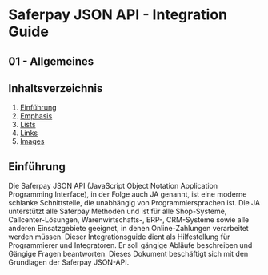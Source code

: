 # Saferpay JSON API - Integration Guide
## 01 - Allgemeines

## <a name='TOC'></a>Inhaltsverzeichnis

1. [Einführung](#start)
1. [Emphasis](#emphasis)
1. [Lists](#lists)
1. [Links](#links)
1. [Images](#images)

## <a name="start"></a>Einführung
Die Saferpay JSON API (JavaScript Object Notation Application Programming Interface), in der Folge auch JA genannt, ist eine moderne schlanke Schnittstelle, die unabhängig von Programmiersprachen ist. 
Die JA unterstützt alle Saferpay Methoden und ist für alle Shop-Systeme, Callcenter-Lösungen, Warenwirtschafts-, ERP-, CRM-Systeme sowie alle anderen Einsatzgebiete geeignet, in denen Online-Zahlungen verarbeitet werden müssen.
Dieser Integrationsguide dient als Hilfestellung für Programmierer und Integratoren. Er soll gängige Abläufe beschreiben und Gängige Fragen beantworten.
Dieses Dokument beschäftigt sich mit den Grundlagen der Saferpay JSON-API.
